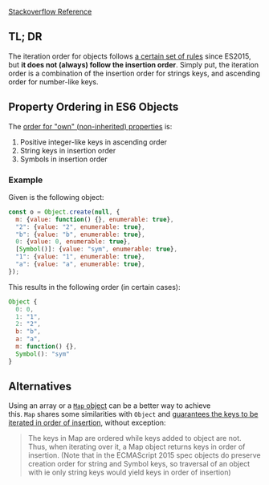 [Stackoverflow Reference](https://stackoverflow.com/questions/5525795/does-javascript-guarantee-object-property-order/38218582#38218582)

## TL; DR
The iteration order for objects follows [a certain set of rules](https://stackoverflow.com/a/38218582/292500) since ES2015, but **it does not (always) follow the insertion order**. Simply put, the iteration order is a combination of the insertion order for strings keys, and ascending order for number-like keys.

## Property Ordering in ES6 Objects
The [order for "own" (non-inherited) properties](https://tc39.es/ecma262/#sec-ordinaryownpropertykeys) is:

1.  Positive integer-like keys in ascending order
2.  String keys in insertion order
3.  Symbols in insertion order

### Example

Given is the following object:

```javascript
const o = Object.create(null, {
  m: {value: function() {}, enumerable: true},
  "2": {value: "2", enumerable: true},
  "b": {value: "b", enumerable: true},
  0: {value: 0, enumerable: true},
  [Symbol()]: {value: "sym", enumerable: true},
  "1": {value: "1", enumerable: true},
  "a": {value: "a", enumerable: true},
});
```

This results in the following order (in certain cases):

```javascript
Object {
  0: 0,
  1: "1",
  2: "2",
  b: "b",
  a: "a",
  m: function() {},
  Symbol(): "sym"
}
```


## Alternatives
Using an array or a [`Map` object](https://developer.mozilla.org/en-US/docs/Web/JavaScript/Reference/Global_Objects/Map) can be a better way to achieve this. `Map` shares some similarities with `Object` and [guarantees the keys to be iterated in order of insertion](https://developer.mozilla.org/en-US/docs/Web/JavaScript/Reference/Global_Objects/Map#Objects_and_maps_compared), without exception:

> The keys in Map are ordered while keys added to object are not. Thus, when iterating over it, a Map object returns keys in order of insertion. (Note that in the ECMAScript 2015 spec objects do preserve creation order for string and Symbol keys, so traversal of an object with ie only string keys would yield keys in order of insertion)